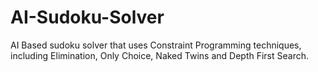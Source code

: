# AI-Sudoku-Solver
AI Based sudoku solver that uses Constraint Programming techniques, including Elimination, Only Choice, Naked Twins and Depth First Search.
